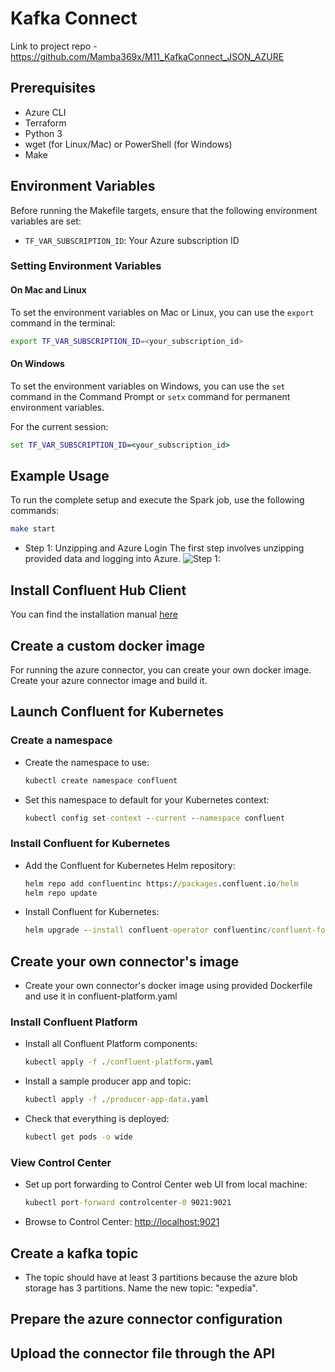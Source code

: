 # Kafka Connect

Link to project repo - https://github.com/Mamba369x/M11_KafkaConnect_JSON_AZURE


## Prerequisites

- Azure CLI
- Terraform
- Python 3
- wget (for Linux/Mac) or PowerShell (for Windows)
- Make

## Environment Variables

Before running the Makefile targets, ensure that the following environment variables are set:

- `TF_VAR_SUBSCRIPTION_ID`: Your Azure subscription ID

### Setting Environment Variables

#### On Mac and Linux

To set the environment variables on Mac or Linux, you can use the `export` command in the terminal:

```bash
export TF_VAR_SUBSCRIPTION_ID=<your_subscription_id>
```

#### On Windows

To set the environment variables on Windows, you can use the `set` command in the Command Prompt or `setx` command for permanent environment variables.

For the current session:

```cmd
set TF_VAR_SUBSCRIPTION_ID=<your_subscription_id>
```

## Example Usage

To run the complete setup and execute the Spark job, use the following commands:

```bash
make start
```

* Step 1: Unzipping and Azure Login
The first step involves unzipping provided data and logging into Azure.
![Step 1:](src/azure_login.png)

## Install Confluent Hub Client

You can find the installation manual [here](https://docs.confluent.io/home/connect/confluent-hub/client.html)

## Create a custom docker image

For running the azure connector, you can create your own docker image. Create your azure connector image and build it.

## Launch Confluent for Kubernetes

### Create a namespace

- Create the namespace to use:

  ```cmd
  kubectl create namespace confluent
  ```

- Set this namespace to default for your Kubernetes context:

  ```cmd
  kubectl config set-context --current --namespace confluent
  ```

### Install Confluent for Kubernetes

- Add the Confluent for Kubernetes Helm repository:

  ```cmd
  helm repo add confluentinc https://packages.confluent.io/helm
  helm repo update
  ```

- Install Confluent for Kubernetes:

  ```cmd
  helm upgrade --install confluent-operator confluentinc/confluent-for-kubernetes
  ```

## Create your own connector's image

- Create your own connector's docker image using provided Dockerfile and use it in confluent-platform.yaml

### Install Confluent Platform

- Install all Confluent Platform components:

  ```cmd
  kubectl apply -f ./confluent-platform.yaml
  ```

- Install a sample producer app and topic:

  ```cmd
  kubectl apply -f ./producer-app-data.yaml
  ```

- Check that everything is deployed:

  ```cmd
  kubectl get pods -o wide 
  ```

### View Control Center

- Set up port forwarding to Control Center web UI from local machine:

  ```cmd
  kubectl port-forward controlcenter-0 9021:9021
  ```

- Browse to Control Center: [http://localhost:9021](http://localhost:9021)

## Create a kafka topic

- The topic should have at least 3 partitions because the azure blob storage has 3 partitions. Name the new topic: "expedia".

## Prepare the azure connector configuration

## Upload the connector file through the API
